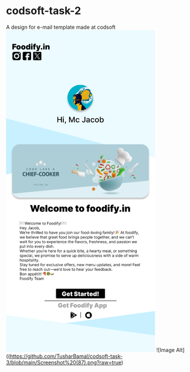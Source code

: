 # codsoft-task-2
A design for e-mail template made at codsoft
![Image Alt](https://github.com/TusharBamal/codsoft-task-3/blob/main/Screenshot%20(88).png?raw=true)
![Image Alt]((https://github.com/TusharBamal/codsoft-task-3/blob/main/Screenshot%20(87).png?raw=true)
